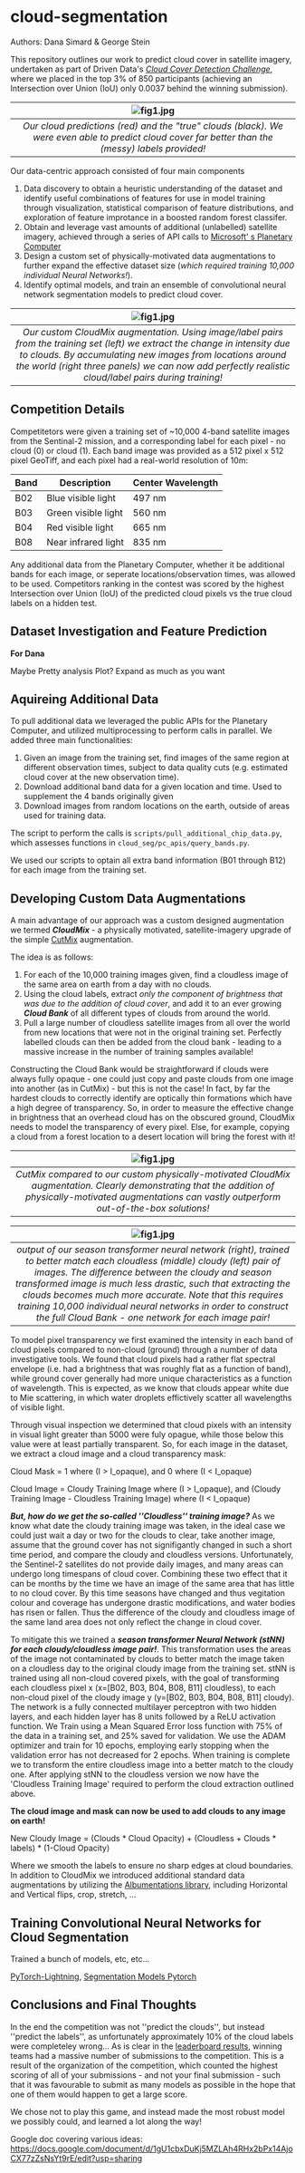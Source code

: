 # cloud-segmentation
Authors: Dana Simard & George Stein

This repository outlines our work to predict cloud cover in satellite imagery, undertaken as part of Driven Data's *[Cloud Cover Detection Challenge](https://www.drivendata.org/competitions/83/cloud-cover/)*, where we placed in the top 3% of 850 participants (achieving an Intersection over Union (IoU) only 0.0037 behind the winning submission). 

| ![fig1.jpg](figures/true_vs_pred.png) | 
|:--:| 
| *Our cloud predictions (red) and the "true" clouds (black). We were even able to predict cloud cover far better than the (messy) labels provided!* |

Our data-centric approach consisted of four main components

1. Data discovery to obtain a heuristic understanding of the dataset and identify useful combinations of features for use in model training through visualization, statistical comparison of feature distributions, and exploration of feature improtance in a boosted random forest classifer.
2. Obtain and leverage vast amounts of additional (unlabelled) satellite imagery, achieved through a series of API calls to [Microsoft' s Planetary Computer](https://planetarycomputer.microsoft.com/)
3. Design a custom set of physically-motivated data augmentations to further expand the effective dataset size (*which required training 10,000 individual Neural Networks!*).
4. Identify optimal models, and train an ensemble of convolutional neural network segmentation models to predict cloud cover.

| ![fig1.jpg](figures/cloudmix_new_locations.png) | 
|:--:| 
| *Our custom CloudMix augmentation. Using image/label pairs from the training set (left) we extract the change in intensity due to clouds. By accumulating new images from locations around the world (right three panels) we can now add perfectly realistic cloud/label pairs during training!*|

## Competition Details

Competitetors were given a training set of ~10,000 4-band satellite images from the Sentinal-2 mission, and a corresponding label for each pixel - no cloud (0) or cloud (1). Each band image was provided as a 512 pixel x 512 pixel GeoTiff, and each pixel had a real-world resolution of 10m:

| Band | Description | Center Wavelength |
| ---- | ----------- | ----------------- | 
| B02 | Blue visible light	| 497 nm |
| B03 | Green visible light | 560 nm |
| B04 |	Red visible light | 665 nm |
| B08 |	Near infrared light | 835 nm |

Any additional data from the Planetary Computer, whether it be additional bands for each image, or seperate locations/observation times, was allowed to be used. Competitors ranking in the contest was scored by the highest Intersection over Union (IoU) of the predicted cloud pixels vs the true cloud labels on a hidden test.   

## Dataset Investigation and Feature Prediction

**For Dana**

Maybe Pretty analysis Plot? Expand as much as you want

## Aquireing Additional Data

To pull additional data we leveraged the public APIs for the Planetary Computer, and utilized multiprocessing to perform calls in parallel. We added three main functionalities:

1. Given an image from the training set, find images of the same region at different observation times, subject to data quality cuts (e.g. estimated cloud cover at the new observation time).
2. Download additional band data for a given location and time. Used to supplement the 4 bands originally given
3. Download images from random locations on the earth, outside of areas used for training data.    

The script to perform the calls is `scripts/pull_additional_chip_data.py`, which assesses functions in `cloud_seg/pc_apis/query_bands.py`.

We used our scripts to optain all extra band information (B01 through B12) for each image from the training set.

## Developing Custom Data Augmentations

A main advantage of our approach was a custom designed augmentation we termed ***CloudMix*** - a physically motivated, satellite-imagery upgrade of the simple [CutMix](https://arxiv.org/abs/1905.04899) augmentation.

The idea is as follows:

1. For each of the 10,000 training images given, find a cloudless image of the same area on earth from a day with no clouds.
1. Using the cloud labels, extract *only the component of brightness that was due to the addition of cloud cover*, and add it to an ever growing ***Cloud Bank*** of all different types of clouds from around the world.
2. Pull a large number of cloudless satellite images from all over the world from new locations that were not in the original training set. Perfectly labelled clouds can then be added from the cloud bank - leading to a massive increase in the number of training samples available!

Constructing the Cloud Bank would be straightforward if clouds were always fully opaque - one could just copy and paste clouds from one image into another (as in CutMix) - but this is not the case! In fact, by far the hardest clouds to correctly identify are optically thin formations which have a high degree of transparency. So, in order to measure the effective change in brightness that an overhead cloud has on the obscured ground, CloudMix needs to model the transparency of every pixel. Else, for example, copying a cloud from a forest location to a desert location will bring the forest with it!

| ![fig1.jpg](figures/cutmix_vs_cloudmix.png) | 
|:--:| 
| *CutMix compared to our custom physically-motivated CloudMix augmentation. Clearly demonstrating that the addition of physically-motivated augmentations can vastly outperform out-of-the-box solutions!*|

| ![fig1.jpg](figures/season_transformer.png) | 
|:--:| 
| *output of our season transformer neural network (right), trained to better match each cloudless (middle) cloudy (left) pair of images. The difference between the cloudy and season transformed image is much less drastic, such that extracting the clouds becomes much more accurate. Note that this requires training 10,000 individual neural networks in order to construct the full Cloud Bank - one network for each image pair!*|

To model pixel transparency we first examined the intensity in each band of cloud pixels compared to non-cloud (ground) through a number of data investigative tools. We found that cloud pixels had a rather flat spectral envelope (i.e. had a brightness that was roughly flat as a function of band), while ground cover generally had more unique characteristics as a function of wavelength. This is expected, as we know that clouds appear white due to Mie scattering, in which water droplets effictively scatter all wavelengths of visible light. 

Through visual inspection we determined that cloud pixels with an intensity in visual light greater than 5000 were fuly opague, while those below this value were at least partially transparent. So, for each image in the dataset, we extract a cloud image and a cloud transparency mask:

Cloud Mask = 1 where (I > I_opaque), and 0 where (I < I_opaque)

Cloud Image = Cloudy Training Image where (I > I_opaque), and (Cloudy Training Image - Cloudless Training Image) where (I < I_opaque)
        
***But, how do we get the so-called ''Cloudless'' training image?*** As we know what date the cloudy training image was taken, in the ideal case we could just wait a day or two for the clouds to clear, take another image, assume that the ground cover has not signifigantly changed in such a short time period, and compare the cloudy and cloudless versions. Unfortunately, the Sentinel-2 satellites do not provide daily images, and many areas can undergo long timespans of cloud cover. Combining these two effect that it can be months by the time we have an image of the same area that has little to no cloud cover. By this time seasons have changed and thus vegitation colour and coverage has undergone drastic modifications, and water bodies has risen or fallen. Thus the difference of the cloudy and cloudless image of the same land area does not only reflect the change in cloud cover.

To mitigate this we trained a ***season transformer Neural Network (stNN) for each cloudy/cloudless image pair!***. This transformation uses the areas of the image not contaminated by clouds to better match the image taken on a cloudless day to the original cloudy image from the training set. stNN is trained using all non-cloud covered pixels, with the goal of transforming each cloudless pixel x (x=[B02, B03, B04, B08, B11] cloudless), to each non-cloud pixel of the cloudy image y (y=[B02, B03, B04, B08, B11] cloudy). The network is a fully connected multilayer perceptron with two hidden layers, and each hidden layer has 8 units followed by a ReLU activation function. We Train using a Mean Squared Error loss function with 75% of the data in a training set, and 25% saved for validation. We use the ADAM optimizer and train for 10 epochs, employing early stopping when the validation error has not decreased for 2 epochs. When training is complete we to transform the entire cloudless image into a better match to the cloudy one. After applying stNN to the cloudless version we now have the 'Cloudless Training Image' required to perform the cloud extraction outlined above.   
    
**The cloud image and mask can now be used to add clouds to any image on earth!**

New Cloudy Image = (Clouds * Cloud Opacity) + (Cloudless + Clouds * labels) * (1-Cloud Opacity)

Where we smooth the labels to ensure no sharp edges at cloud boundaries. In addition to CloudMix we introduced additional standard data augmentations by utilizing the [Albumentations library](https://albumentations.ai/), including Horizontal and Vertical flips, crop, stretch, ...

## Training Convolutional Neural Networks for Cloud Segmentation 
Trained a bunch of models, etc, etc...

[PyTorch-Lightning](https://www.pytorchlightning.ai/), [Segmentation Models Pytorch](https://smp.readthedocs.io/en/latest/)

## Conclusions and Final Thoughts

In the end the competition was not ''predict the clouds'', but instead ''predict the labels'', as unfortunately approximately 10% of the cloud labels were completeley wrong... As is clear in the [leaderboard results](https://www.drivendata.org/competitions/83/cloud-cover/leaderboard/), winning teams had a massive number of submissions to the competition. This is a result of the organization of the competition, which counted the highest scoring of all of your submissions - and not your final submission - such that it was favourable to submit as many models as possible in the hope that one of them would happen to get a large score. 

We chose not to play this game, and instead made the most robust model we possibly could, and learned a lot along the way!


Google doc covering various ideas:
https://docs.google.com/document/d/1gU1cbxDuKj5MZLAh4RHx2bPx14AjoCX77zZsNsYt9rE/edit?usp=sharing
